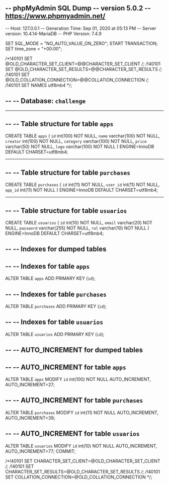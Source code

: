 -- phpMyAdmin SQL Dump
-- version 5.0.2
-- https://www.phpmyadmin.net/
--
-- Host: 127.0.0.1
-- Generation Time: Sep 01, 2020 at 05:13 PM
-- Server version: 10.4.14-MariaDB
-- PHP Version: 7.4.9

SET SQL_MODE = "NO_AUTO_VALUE_ON_ZERO";
START TRANSACTION;
SET time_zone = "+00:00";


/*!40101 SET @OLD_CHARACTER_SET_CLIENT=@@CHARACTER_SET_CLIENT */;
/*!40101 SET @OLD_CHARACTER_SET_RESULTS=@@CHARACTER_SET_RESULTS */;
/*!40101 SET @OLD_COLLATION_CONNECTION=@@COLLATION_CONNECTION */;
/*!40101 SET NAMES utf8mb4 */;

--
-- Database: `challenge`
--

-- --------------------------------------------------------

--
-- Table structure for table `apps`
--

CREATE TABLE `apps` (
  `id` int(100) NOT NULL,
  `name` varchar(100) NOT NULL,
  `creator` int(100) NOT NULL,
  `category` varchar(100) NOT NULL,
  `price` varchar(50) NOT NULL,
  `logo` varchar(100) NOT NULL
) ENGINE=InnoDB DEFAULT CHARSET=utf8mb4;

-- --------------------------------------------------------

--
-- Table structure for table `purchases`
--

CREATE TABLE `purchases` (
  `id` int(11) NOT NULL,
  `user_id` int(11) NOT NULL,
  `app_id` int(11) NOT NULL
) ENGINE=InnoDB DEFAULT CHARSET=utf8mb4;

-- --------------------------------------------------------

--
-- Table structure for table `usuarios`
--

CREATE TABLE `usuarios` (
  `id` int(10) NOT NULL,
  `email` varchar(20) NOT NULL,
  `password` varchar(255) NOT NULL,
  `rol` varchar(10) NOT NULL
) ENGINE=InnoDB DEFAULT CHARSET=utf8mb4;

--
-- Indexes for dumped tables
--

--
-- Indexes for table `apps`
--
ALTER TABLE `apps`
  ADD PRIMARY KEY (`id`);

--
-- Indexes for table `purchases`
--
ALTER TABLE `purchases`
  ADD PRIMARY KEY (`id`);

--
-- Indexes for table `usuarios`
--
ALTER TABLE `usuarios`
  ADD PRIMARY KEY (`id`);

--
-- AUTO_INCREMENT for dumped tables
--

--
-- AUTO_INCREMENT for table `apps`
--
ALTER TABLE `apps`
  MODIFY `id` int(100) NOT NULL AUTO_INCREMENT, AUTO_INCREMENT=27;

--
-- AUTO_INCREMENT for table `purchases`
--
ALTER TABLE `purchases`
  MODIFY `id` int(11) NOT NULL AUTO_INCREMENT, AUTO_INCREMENT=39;

--
-- AUTO_INCREMENT for table `usuarios`
--
ALTER TABLE `usuarios`
  MODIFY `id` int(10) NOT NULL AUTO_INCREMENT, AUTO_INCREMENT=77;
COMMIT;

/*!40101 SET CHARACTER_SET_CLIENT=@OLD_CHARACTER_SET_CLIENT */;
/*!40101 SET CHARACTER_SET_RESULTS=@OLD_CHARACTER_SET_RESULTS */;
/*!40101 SET COLLATION_CONNECTION=@OLD_COLLATION_CONNECTION */;
